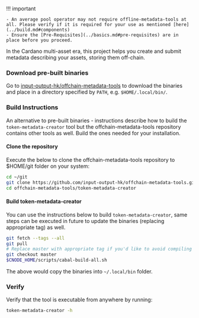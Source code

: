 !!! important

    - An average pool operator may not require offline-metadata-tools at all. Please verify if it is required for your use as mentioned [here](../build.md#components)
    - Ensure the [Pre-Requisites](../basics.md#pre-requisites) are in place before you proceed.

In the Cardano multi-asset era, this project helps you create and submit metadata describing your assets, storing them off-chain.

### Download pre-built binaries

Go to [input-output-hk/offchain-metadata-tools](https://github.com/input-output-hk/offchain-metadata-tools#pre-built-binaries) to download the binaries and place in a directory specified by `PATH`, e.g. `$HOME/.local/bin/`. 

### Build Instructions

An alternative to pre-built binaries - instructions describe how to build the `token-metadata-creator` tool but the offchain-metadata-tools repository contains other tools as well. Build the ones needed for your installation.

#### Clone the repository

Execute the below to clone the offchain-metadata-tools repository to $HOME/git folder on your system:

``` bash
cd ~/git
git clone https://github.com/input-output-hk/offchain-metadata-tools.git
cd offchain-metadata-tools/token-metadata-creator
```

#### Build token-metadata-creator

You can use the instructions below to build `token-metadata-creator`, same steps can be executed in future to update the binaries (replacing appropriate tag) as well.

``` bash
git fetch --tags --all
git pull
# Replace master with appropriate tag if you'd like to avoid compiling against master
git checkout master
$CNODE_HOME/scripts/cabal-build-all.sh
```
The above would copy the binaries into `~/.local/bin` folder.

### Verify

Verify that the tool is executable from anywhere by running:

``` bash
token-metadata-creator -h
```
